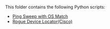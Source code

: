 This folder contains the following Python scripts:

- [Ping Sweep with OS Match](./PingSweepWithOSmatch)
- [Rogue Device Locator(Cisco)](./RogueDeviceLocation-Cisco)